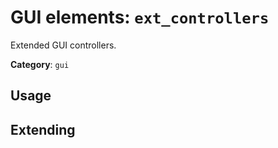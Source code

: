 # GUI elements: `ext_controllers`

Extended GUI controllers.

**Category**: `gui`

## Usage




## Extending

